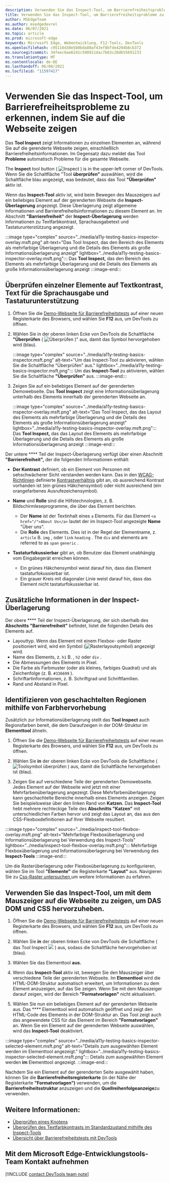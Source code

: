 ```yaml
---
description: Verwenden Sie das Inspect-Tool, um Barrierefreiheitsprobleme zu erkennen, indem Sie auf die Webseite zeigen.
title: Verwenden Sie das Inspect-Tool, um Barrierefreiheitsprobleme zu erkennen, indem Sie auf die Webseite zeigen
author: MSEdgeTeam
ms.author: msedgedevrel
ms.date: 06/07/2021
ms.topic: article
ms.prod: microsoft-edge
keywords: Microsoft Edge, Webentwicklung, F12-Tools, DevTools
ms.openlocfilehash: c95116d38e5b0bda88af43ef8bfde4204b8cb372
ms.sourcegitcommit: 34feec6ae6241c598911dac7b63c28d655691233
ms.translationtype: MT
ms.contentlocale: de-DE
ms.lasthandoff: 06/08/2021
ms.locfileid: "11597417"
---
```

# <a name="use-the-inspect-tool-to-detect-accessibility-issues-by-hovering-over-the-webpage"></a>Verwenden Sie das Inspect-Tool, um Barrierefreiheitsprobleme zu erkennen, indem Sie auf die Webseite zeigen

Das **Tool Inspect** zeigt Informationen zu einzelnen Elementen an, während Sie auf die gerenderte Webseite zeigen, einschließlich Barrierefreiheitsinformationen.
Im Gegensatz dazu meldet das Tool **Probleme** automatisch Probleme für die gesamte Webseite.

The **Inspect** tool button \( ![ Inspect ](../media/inspect-icon.msft.png) \) is in the upper-left corner of DevTools.  Wenn Sie die Schaltfläche "Tool **überprüfen"** auswählen, wird die Schaltfläche blau angezeigt, was bedeutet, dass das Tool **"Überprüfen"** aktiv ist.

Wenn das **Inspect-Tool** aktiv ist, wird beim Bewegen des Mauszeigers auf ein beliebiges Element auf der gerenderten Webseite die **Inspect-Überlagerung** angezeigt. Diese Überlagerung zeigt allgemeine Informationen und Barrierefreiheitsinformationen zu diesem Element an.  Im Abschnitt **"Barrierefreiheit"** der **Inspect-Überlagerung** werden Informationen zu Textfarbkontrast, Sprachausgabetext und Tastaturunterstützung angezeigt.

:::image type="complex" source="../media/a11y-testing-basics-inspector-overlay.msft.png" alt-text="Das Tool Inspect, das den Bereich des Elements als mehrfarbige Überlagerung und die Details des Elements als große Informationsüberlagerung anzeigt" lightbox="../media/a11y-testing-basics-inspector-overlay.msft.png":::
    Das **Tool Inspect,** das den Bereich des Elements als mehrfarbige Überlagerung und die Details des Elements als große Informationsüberlagerung anzeigt
:::image-end:::


## <a name="check-individual-elements-for-text-contrast-screen-reader-text-and-keyboard-support"></a>Überprüfen einzelner Elemente auf Textkontrast, Text für die Sprachausgabe und Tastaturunterstützung

<!-- Inspect tool: Accessibility section of overlay -->

1.  Öffnen Sie die [Demo-Webseite für Barrierefreiheitstests][DevToolsA11yErrorsDemopage] auf einer neuen Registerkarte des Browsers, und wählen Sie **F12** aus, um DevTools zu öffnen.

1.  Wählen Sie in der oberen linken Ecke von DevTools die Schaltfläche **"Überprüfen** \( ![ Überprüfen ](../media/inspect-icon.msft.png) \)" aus, damit das Symbol hervorgehoben wird (blau).

    :::image type="complex" source="../media/a11y-testing-basics-inspector.msft.png" alt-text="Um das Inspect-Tool zu aktivieren, wählen Sie die Schaltfläche "Überprüfen" aus." lightbox="../media/a11y-testing-basics-inspector.msft.png":::
        Um das **Inspect-Tool** zu aktivieren, wählen Sie die Schaltfläche **"Überprüfen"** aus.
    :::image-end:::

1.  Zeigen Sie auf ein beliebiges Element auf der gerenderten Demowebseite.  Das **Tool Inspect** zeigt eine Informationsüberlagerung unterhalb des Elements innerhalb der gerenderten Webseite an.

    :::image type="complex" source="../media/a11y-testing-basics-inspector-overlay.msft.png" alt-text="Das Tool Inspect, das das Layout des Elements als mehrfarbige Überlagerung und die Details des Elements als große Informationsüberlagerung anzeigt" lightbox="../media/a11y-testing-basics-inspector-overlay.msft.png":::
        Das **Tool Inspect,** das das Layout des Elements als mehrfarbige Überlagerung und die Details des Elements als große Informationsüberlagerung anzeigt
    :::image-end:::

Der untere **** Teil der Inspect-Überlagerung verfügt über einen Abschnitt **"Barrierefreiheit",** der die folgenden Informationen enthält:

*   **Der Kontrast** definiert, ob ein Element von Personen mit sehschwächerer Sicht verstanden werden kann.  Das in den [WCAG-Richtlinien][WCAG] definierte [Kontrastverhältnis][W3CContrastRatio] gibt an, ob ausreichend Kontrast vorhanden ist (ein grünes Häkchensymbol) oder nicht ausreichend (ein orangefarbenes Ausrufezeichensymbol).

*   **Name** und **Rolle** sind die Hilfstechnologien, z. B. Bildschirmleseprogramme, die über das Element berichten.
    *   Der **Name** ist der Textinhalt eines `a` Elements.  Für das Element `<a href="/">About Us</a>` lautet der im Inspect-Tool angezeigte **Name** "Über uns".
    *   Die **Rolle** des Elements.  Dies ist in der Regel der Elementname, z. `article` B. `img` , oder `link` `heading` .  The `div` and elements are referred to as `span` `generic` .

*   **Tastaturfokussierbar** gibt an, ob Benutzer das Element unabhängig vom Eingabegerät erreichen können.
    *   Ein grünes Häkchensymbol weist darauf hin, dass das Element tastaturfokussierbar ist.
    *   Ein grauer Kreis mit diagonaler Linie weist darauf hin, dass das Element nicht tastaturfokussierbar ist.


## <a name="additional-information-in-the-inspect-overlay"></a>Zusätzliche Informationen in der Inspect-Überlagerung

<!-- general info about the Inspect tool, not particularly focused on accessibility -->

Der obere **** Teil der Inspect-Überlagerung, der sich oberhalb des **Abschnitts "Barrierefreiheit"** befindet, listet die folgenden Details des Elements auf.

*   Layouttyp. Wenn das Element mit einem Flexbox- oder Raster positioniert wird, wird ein Symbol \(![Rasterlayoutsymbol](../media/grid-icon.msft.png)\) angezeigt wird.
*   Name des Elements, z. `h1` B. , `h2` oder `div` .
*   Die Abmessungen des Elements in Pixel.
*   Die Farbe als Farbmuster (oder als kleines, farbiges Quadrat) und als Zeichenfolge (z. B. `#336699` ).
*   Schriftartinformationen, z. B. Schriftgrad und Schriftfamilien.
*   Rand und Abstand in Pixel.


## <a name="identify-nested-regions-using-color-highlighting"></a>Identifizieren von geschachtelten Regionen mithilfe von Farbhervorhebung 

<!-- general info about the Inspect tool, not particularly focused on accessibility -->

Zusätzlich zur Informationsüberlagerung stellt das **Tool Inspect** auch Regionsfarben bereit, die dem Daraufzeigen in der DOM-Struktur im **Elementtool** ähneln.

1.  Öffnen Sie die [Demo-Webseite für Barrierefreiheitstests][DevToolsA11yErrorsDemopage] auf einer neuen Registerkarte des Browsers, und wählen Sie **F12** aus, um DevTools zu öffnen.

1.  Wählen Sie **in** der oberen linken Ecke von DevTools die Schaltfläche \( ![ Toolsymbol überprüfen ](../media/inspect-icon.msft.png) \) aus, damit die Schaltfläche hervorgehoben ist (blau).

1.  Zeigen Sie auf verschiedene Teile der gerenderten Demowebseite.  Jedes Element auf der Webseite wird jetzt mit einer Mehrfarbenüberlagerung angezeigt. Diese Mehrfarbenüberlagerung kann geschachtelte Bereiche innerhalb eines Elements anzeigen. Zeigen Sie beispielsweise über den linken Rand von **Katzen.**  Das **Inspect-Tool** hebt mehrere rechteckige Teile des **Abschnitts "Katzen"** mit unterschiedlichen Farben hervor und zeigt das Layout an, das aus den CSS-Flexboxdefinitionen auf Ihrer Webseite resultiert.

:::image type="complex" source="../media/inspect-tool-flexbox-overlay.msft.png" alt-text="Mehrfarbige Flexboxüberlagerung und Informationsüberlagerung bei Verwendung des Inspect-Tools" lightbox="../media/inspect-tool-flexbox-overlay.msft.png":::
    Mehrfarbige Flexboxüberlagerung und Informationsüberlagerung bei Verwendung des **Inspect-Tools**
:::image-end:::

Um die Rasterüberlagerung oder Flexboxüberlagerung zu konfigurieren, wählen Sie im Tool **"Elemente"** die Registerkarte **"Layout"** aus.  Navigieren Sie zu [Css-Raster untersuchen,](..\css\grid.md)um weitere Informationen zu erfahren.


## <a name="use-the-inspect-tool-to-hover-over-the-webpage-to-highlight-the-dom-and-css"></a>Verwenden Sie das Inspect-Tool, um mit dem Mauszeiger auf die Webseite zu zeigen, um DAS DOM und CSS hervorzuheben.

<!-- general info about the Inspect tool, not particularly focused on accessibility -->

1.  Öffnen Sie die [Demo-Webseite für Barrierefreiheitstests][DevToolsA11yErrorsDemopage] auf einer neuen Registerkarte des Browsers, und wählen Sie **F12** aus, um DevTools zu öffnen.

1.  Wählen Sie **in** der oberen linken Ecke von DevTools die Schaltfläche \( das Tool Inspect ![ ](../media/inspect-icon.msft.png) \) aus, sodass die Schaltfläche hervorgehoben ist (blau).

1.  Wählen Sie das Elementtool **aus.**

1.  Wenn das **Inspect-Tool** aktiv ist, bewegen Sie den Mauszeiger über verschiedene Teile der gerenderten Webseite.  Im **Elementtool** wird die HTML-DOM-Struktur automatisch erweitert, um Informationen zu dem Element anzuzeigen, auf das Sie zeigen.  Wenn Sie mit dem Mauszeiger darauf zeigen, wird der Bereich **"Formatvorlagen&quot;** nicht aktualisiert.

1.  Wählen Sie nun ein beliebiges Element auf der gerenderten Webseite aus.  Das **** Elementtool wird automatisch geöffnet und zeigt den HTML-Code des Elements in der DOM-Struktur an. Das Tool zeigt auch das angewendete CSS für das Element im Bereich **&quot;Formatvorlagen&quot;** an.  Wenn Sie ein Element auf der gerenderten Webseite auswählen, wird das **Inspect-Tool** deaktiviert.

:::image type=&quot;complex&quot; source=&quot;../media/a11y-testing-basics-inspector-selected-element.msft.png&quot; alt-text=&quot;Details zum ausgewählten Element werden im Elementtool angezeigt.&quot; lightbox=&quot;../media/a11y-testing-basics-inspector-selected-element.msft.png&quot;:::
    Details zum ausgewählten Element werden **im** Elementtool angezeigt.
:::image-end:::

Nachdem Sie ein Element auf der gerenderten Seite ausgewählt haben, können Sie die **Barrierefreiheitsregisterkarte** (in der Nähe der Registerkarte **&quot;Formatvorlagen")** verwenden, um die **Barrierefreiheitsstruktur** anzuzeigen und die **Quellreihenfolgeanzeige**zu verwenden.


## <a name="see-also"></a>Weitere Informationen:

*  [Überprüfen eines Knotens](../dom/index.md#inspect-a-node)
*  [Überprüfen des Textfarbkontrasts im Standardzustand mithilfe des Inspect-Tools](test-inspect-text-contrast.md)
*  [Übersicht über Barrierefreiheitstests mit DevTools](accessibility-testing-in-devtools.md)


## <a name="getting-in-touch-with-the-microsoft-edge-devtools-team"></a>Mit dem Microsoft Edge-Entwicklungstools-Team Kontakt aufnehmen  

[!INCLUDE [contact DevTools team note](../includes/contact-devtools-team-note.md)]  


<!-- links -->
[DevToolsA11yErrorsDemopage]: https://microsoftedge.github.io/DevToolsSamples/a11y-testing/page-with-errors.html "Demowebseite für Barrierefreiheitstests | GitHub"
[W3CContrastRatio]: https://www.w3.org/TR/WCAG21/#dfn-contrast-ratio "Kontrastverhältnis | W3c"
[WCAG]: https://www.w3.org/TR/WCAG21/ "Richtlinien für die Barrierefreiheit von Webinhalten | W3c"

